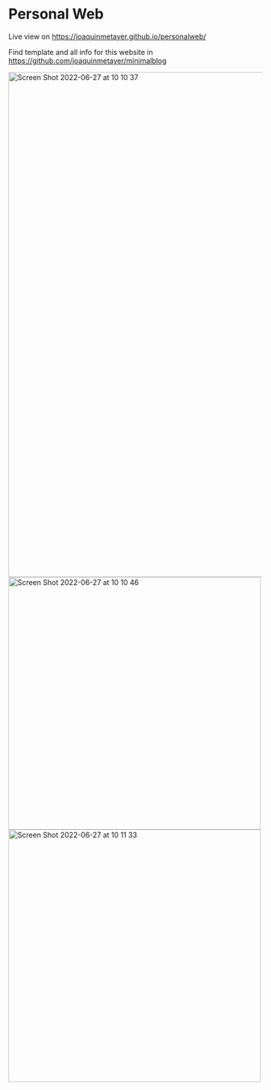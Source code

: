 # Personal Web

Live view on https://joaquinmetayer.github.io/personalweb/

Find template and all info for this website in https://github.com/joaquinmetayer/minimalblog

<img width="1000" alt="Screen Shot 2022-06-27 at 10 10 37" src="https://user-images.githubusercontent.com/83543601/175950182-2977cfff-e336-4d9d-b48d-9c1472a1b8c0.png">
<img width="500" alt="Screen Shot 2022-06-27 at 10 10 46" src="https://user-images.githubusercontent.com/83543601/175950217-7dc3a15d-d7ca-43de-9d79-7c693824328a.png"> <img width="500" alt="Screen Shot 2022-06-27 at 10 11 33" src="https://user-images.githubusercontent.com/83543601/175950222-fe256fa4-1d8a-4cc3-ad26-e1e1e6d34a46.png">